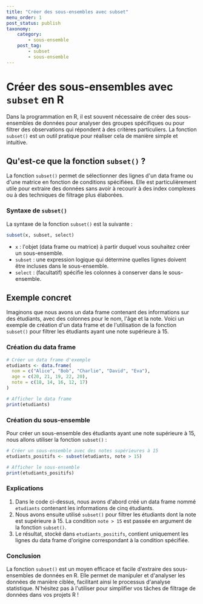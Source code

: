 ```yaml
---
title: "Créer des sous-ensembles avec subset"
menu_order: 1
post_status: publish
taxonomy:
    category:
        - sous-ensemble
    post_tag:
        - subset
        - sous-ensemble
---
```


# Créer des sous-ensembles avec `subset` en R

Dans la programmation en R, il est souvent nécessaire de créer des sous-ensembles de données pour analyser des groupes spécifiques ou pour filtrer des observations qui répondent à des critères particuliers. La fonction `subset()` est un outil pratique pour réaliser cela de manière simple et intuitive.

## Qu'est-ce que la fonction `subset()` ?

La fonction `subset()` permet de sélectionner des lignes d'un data frame ou d'une matrice en fonction de conditions spécifiées. Elle est particulièrement utile pour extraire des données sans avoir à recourir à des index complexes ou à des techniques de filtrage plus élaborées.

### Syntaxe de `subset()`

La syntaxe de la fonction `subset()` est la suivante :

```R
subset(x, subset, select)
```

- `x` : l'objet (data frame ou matrice) à partir duquel vous souhaitez créer un sous-ensemble.
- `subset` : une expression logique qui détermine quelles lignes doivent être incluses dans le sous-ensemble.
- `select` : (facultatif) spécifie les colonnes à conserver dans le sous-ensemble.

## Exemple concret

Imaginons que nous avons un data frame contenant des informations sur des étudiants, avec des colonnes pour le nom, l'âge et la note. Voici un exemple de création d'un data frame et de l'utilisation de la fonction `subset()` pour filtrer les étudiants ayant une note supérieure à 15.

### Création du data frame

```R
# Créer un data frame d'exemple
etudiants <- data.frame(
  nom = c("Alice", "Bob", "Charlie", "David", "Eva"),
  age = c(20, 21, 19, 22, 20),
  note = c(18, 14, 16, 12, 17)
)

# Afficher le data frame
print(etudiants)
```

### Création du sous-ensemble

Pour créer un sous-ensemble des étudiants ayant une note supérieure à 15, nous allons utiliser la fonction `subset()` :

```R
# Créer un sous-ensemble avec des notes supérieures à 15
etudiants_positifs <- subset(etudiants, note > 15)

# Afficher le sous-ensemble
print(etudiants_positifs)
```

### Explications

1. Dans le code ci-dessus, nous avons d'abord créé un data frame nommé `etudiants` contenant les informations de cinq étudiants.
2. Nous avons ensuite utilisé `subset()` pour filtrer les étudiants dont la note est supérieure à 15. La condition `note > 15` est passée en argument de la fonction `subset()`.
3. Le résultat, stocké dans `etudiants_positifs`, contient uniquement les lignes du data frame d'origine correspondant à la condition spécifiée.

### Conclusion

La fonction `subset()` est un moyen efficace et facile d'extraire des sous-ensembles de données en R. Elle permet de manipuler et d'analyser les données de manière ciblée, facilitant ainsi le processus d'analyse statistique. N'hésitez pas à l'utiliser pour simplifier vos tâches de filtrage de données dans vos projets R !

